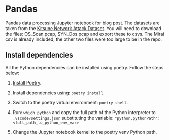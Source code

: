 # Pandas

Pandas data processing Jupyter notebook for blog post. The datasets are taken from the [Kitsune Network Attack Dataset](https://www.kaggle.com/ymirsky/network-attack-dataset-kitsune). You will need to download the files: OS_Scan.pcap, SYN_Dos.pcap and export these to csvs. The Mirai csv is already included, the other two files were too large to be in the repo.

## Install dependencies

All the Python dependencies can be installed using poetry. Follow the steps below:

1. [Install Poetry](https://python-poetry.org/docs/#installation).

2. Install dependencies using: `poetry install`.

3. Switch to the poetry virtual environment: `poetry shell`.

4. Run: `which python` and copy the full path of the Python interpreter to `.vscode/settings.json` substituting the variable: `"python.pythonPath": <full_path_to_python_env_var>`

5. Change the Jupyter notebook kernel to the poetry venv Python path.
